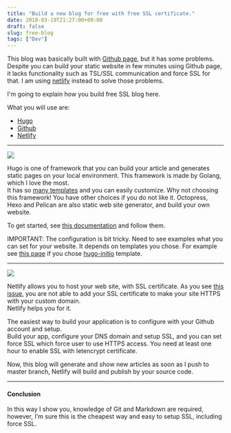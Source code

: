```yaml
---
title: "Build a new blog for free with free SSL certificate."
date: 2018-03-19T21:27:00+09:00
draft: false
slug: free-blog
tags: ["Dev"]
---
```


This blog was basically built with [Github page](https://pages.github.com/), but it has some problems.  
Despite you can build your static website in few minutes using Github page, 
it lacks functionality such as TSL/SSL communication and force SSL for that. 
I am using [netlify](https://www.netlify.com/) instead to solve those problems.  

I'm going to explain how you build free SSL blog here.

What you will use are:  
 - [Hugo](https://gohugo.io/)  
 - [Github](https://github.com/)  
 - [Netlify](https://www.netlify.com/)  
 
---
 
![](https://www.kaitoy.xyz/images/hugo-logo.png)

Hugo is one of framework that you can build your article 
and generates static pages on your local environment. This framework is made by Golang, which I love the most.  
It has so [many templates](https://themes.gohugo.io/) and you can easily customize. Why not choosing this framework!
You have other choices if you do not like it. Octopress, 
Hexo and Pelican are also static web site generator, and build your own website. 

To get started, see [this documentation](https://gohugo.io/getting-started/quick-start/) and follow them.

IMPORTANT: The configuration is bit tricky. Need to see examples what you can set for your website.
It depends on templates you chose.
For example see [this page](https://github.com/miguelsimoni/hugo-initio/blob/master/exampleSite/config.toml) 
if you chose [hugo-initio](https://themes.gohugo.io/hugo-initio/) template.


---

![](https://www.netlify.com/img/global/meta-image.jpg)

Netlify allows you to host your web site, with SSL certificate. 
As you see [this issue](https://github.com/isaacs/github/issues/156), you are not able to 
add your SSL certificate to make your site HTTPS with your custom domain.  
Netlify helps you for it.

The easiest way to build your application is to configure with your Github account and setup.  
Build your app, configure your DNS domain and setup SSL, and you can set force SSL 
which force user to use HTTPS access.
You need at least one hour to enable SSL with letencrypt certificate.
  
Now, this blog will generate and show new articles as soon as I push to master branch,
Netlify will build and publish by your source code.

---

#### Conclusion

In this way I show you, knowledge of Git and Markdown are required, however, 
I'm sure this is the cheapest way and easy to setup SSL, including force SSL.     